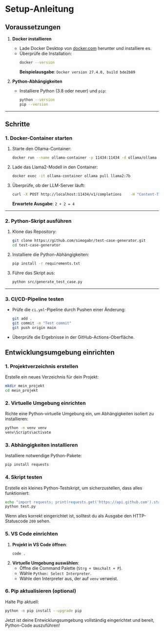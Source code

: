 # Setup-Anleitung

## Voraussetzungen
1. **Docker installieren**
   - Lade Docker Desktop von [docker.com](https://www.docker.com) herunter und installiere es.
   - Überprüfe die Installation:
     ```bash
     docker --version
     ```
     **Beispielausgabe**: `Docker version 27.4.0, build bde2b89`

2. **Python-Abhängigkeiten**
   - Installiere Python (3.8 oder neuer) und `pip`:
     ```bash
     python --version
     pip --version
     ```

---

## Schritte
### 1. Docker-Container starten
1. Starte den Ollama-Container:
   ```bash
   docker run --name ollama-container -p 11434:11434 -d ollama/ollama
   ```
2. Lade das Llama2-Modell in den Container:
   ```bash
   docker exec -it ollama-container ollama pull llama2:7b
   ```
3. Überprüfe, ob der LLM-Server läuft:
   ```bash
   curl -X POST http://localhost:11434/v1/completions    -H "Content-Type: application/json"    -d '{"model": "llama2:7b", "prompt": "Was ist 2 + 2?"}'
   ```
   **Erwartete Ausgabe**: `2 + 2 = 4`

---

### 2. Python-Skript ausführen
1. Klone das Repository:
   ```bash
   git clone https://github.com/simogabr/test-case-generator.git
   cd test-case-generator
   ```
2. Installiere die Python-Abhängigkeiten:
   ```bash
   pip install -r requirements.txt
   ```
3. Führe das Skript aus:
   ```bash
   python src/generate_test_case.py
   ```

---

### 3. CI/CD-Pipeline testen
- Prüfe die `ci.yml`-Pipeline durch Pushen einer Änderung:
   ```bash
   git add .
   git commit -m "Test commit"
   git push origin main
   ```
- Überprüfe die Ergebnisse in der GitHub-Actions-Oberfläche.

## Entwicklungsumgebung einrichten

### 1. Projektverzeichnis erstellen
Erstelle ein neues Verzeichnis für dein Projekt:
```bash
mkdir mein_projekt
cd mein_projekt
```

### 2. Virtuelle Umgebung einrichten
Richte eine Python-virtuelle Umgebung ein, um Abhängigkeiten isoliert zu installieren:
```bash
python -m venv venv
venv\Scripts\activate
```

### 3. Abhängigkeiten installieren
Installiere notwendige Python-Pakete:
```bash
pip install requests
```

### 4. Skript testen
Erstelle ein kleines Python-Testskript, um sicherzustellen, dass alles funktioniert:
```bash
echo "import requests; print(requests.get('https://api.github.com').status_code)" > test.py
python test.py
```

Wenn alles korrekt eingerichtet ist, solltest du als Ausgabe den HTTP-Statuscode `200` sehen.

### 5. VS Code einrichten
1. **Projekt in VS Code öffnen**:
   ```bash
   code .
   ```
2. **Virtuelle Umgebung auswählen**:
   - Öffne die Command Palette (`Strg + Umschalt + P`).
   - Wähle `Python: Select Interpreter`.
   - Wähle den Interpreter aus, der auf `venv` verweist.

### 6. Pip aktualisieren (optional)
Halte Pip aktuell:
```bash
python -m pip install --upgrade pip
```

Jetzt ist deine Entwicklungsumgebung vollständig eingerichtet und bereit, Python-Code auszuführen!


